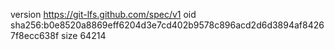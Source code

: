 version https://git-lfs.github.com/spec/v1
oid sha256:b0e8520a8869eff6204d3e7cd402b9578c896acd2d6d3894af84267f8ecc638f
size 64214
